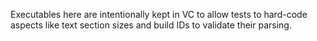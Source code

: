 Executables here are intentionally kept in VC to allow tests to hard-code aspects like text 
section sizes and build IDs to validate their parsing.